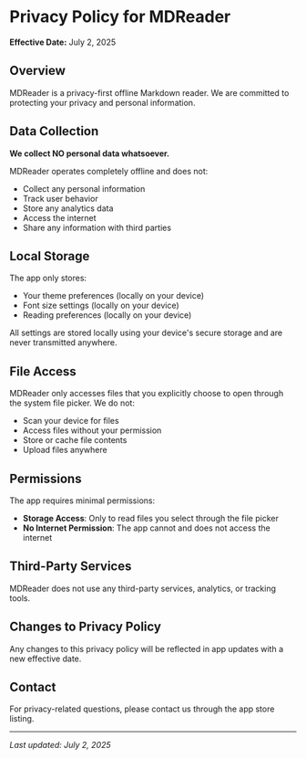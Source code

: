 # Privacy Policy for MDReader

**Effective Date:** July 2, 2025

## Overview

MDReader is a privacy-first offline Markdown reader. We are committed to protecting your privacy and personal information.

## Data Collection

**We collect NO personal data whatsoever.**

MDReader operates completely offline and does not:
- Collect any personal information
- Track user behavior
- Store any analytics data
- Access the internet
- Share any information with third parties

## Local Storage

The app only stores:
- Your theme preferences (locally on your device)
- Font size settings (locally on your device)
- Reading preferences (locally on your device)

All settings are stored locally using your device's secure storage and are never transmitted anywhere.

## File Access

MDReader only accesses files that you explicitly choose to open through the system file picker. We do not:
- Scan your device for files
- Access files without your permission
- Store or cache file contents
- Upload files anywhere

## Permissions

The app requires minimal permissions:
- **Storage Access**: Only to read files you select through the file picker
- **No Internet Permission**: The app cannot and does not access the internet

## Third-Party Services

MDReader does not use any third-party services, analytics, or tracking tools.

## Changes to Privacy Policy

Any changes to this privacy policy will be reflected in app updates with a new effective date.

## Contact

For privacy-related questions, please contact us through the app store listing.

---

*Last updated: July 2, 2025*